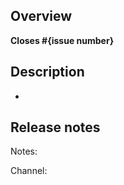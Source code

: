 ## Overview

<!--

What issue are you addressing? (for example, #1234)

If an issue doesn't exist for this pull request (PR) to address, please open one
to allow for discussion before opening this PR.

You can open a new issue at https://github.com/desktop/desktop/issues/new/choose
-->

**Closes #{issue number}**

## Description

-

## Release notes

<!--

If this is related to a feature, bugfix or improvement, we'd love your help to
summarize thes change to assist with drafting the release notes when this pull
request is merged.

You can leave this blank if you're not sure.

If you don't believe this needs to be mentioned in the release notes, write "no-notes".

Some examples of changelog entries from earlier releases:

  - Adds support for Python 3 in GitHub Desktop CLI for macOS users
  - Fixes problem with commit being reset when switching between History and Changes tabs
  - Fixes caret in co-author selector, which is hidden when dark theme is enabled
  - Improves status parsing performance when handling thousands of changed files

-->

Notes:

<!--

If the problem exists in a specific channel, can you add it here? This will help
simplify which users should see this changelog entry.

If this is left blank, we'll assume this was "production".

-->

Channel:
